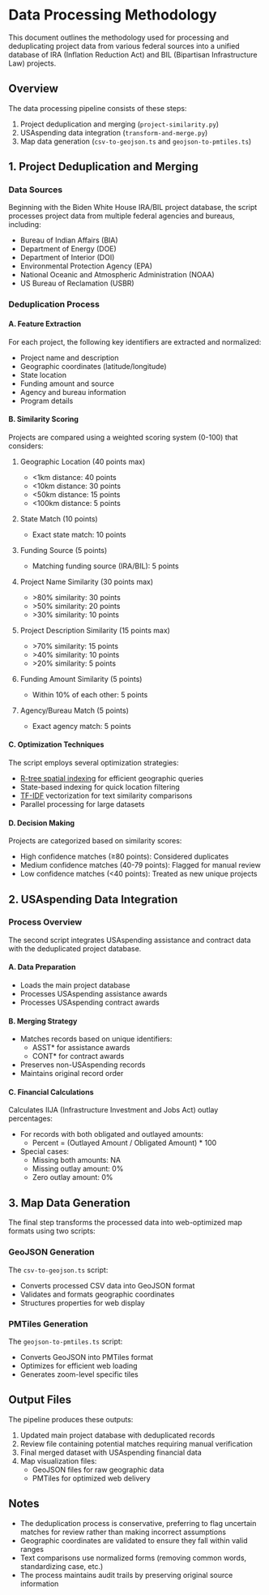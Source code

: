 # Data Processing Methodology

This document outlines the methodology used for processing and deduplicating project data from various federal sources into a unified database of IRA (Inflation Reduction Act) and BIL (Bipartisan Infrastructure Law) projects.

## Overview

The data processing pipeline consists of these steps:
1. Project deduplication and merging (`project-similarity.py`)
2. USAspending data integration (`transform-and-merge.py`)
3. Map data generation (`csv-to-geojson.ts` and `geojson-to-pmtiles.ts`)

## 1. Project Deduplication and Merging

### Data Sources
Beginning with the Biden White House IRA/BIL project database, the script processes project data from multiple federal agencies and bureaus, including:
- Bureau of Indian Affairs (BIA)
- Department of Energy (DOE)
- Department of Interior (DOI)
- Environmental Protection Agency (EPA)
- National Oceanic and Atmospheric Administration (NOAA)
- US Bureau of Reclamation (USBR)

### Deduplication Process

#### A. Feature Extraction
For each project, the following key identifiers are extracted and normalized:
- Project name and description
- Geographic coordinates (latitude/longitude)
- State location
- Funding amount and source
- Agency and bureau information
- Program details

#### B. Similarity Scoring
Projects are compared using a weighted scoring system (0-100) that considers:

1. Geographic Location (40 points max)
   - <1km distance: 40 points
   - <10km distance: 30 points
   - <50km distance: 15 points
   - <100km distance: 5 points

2. State Match (10 points)
   - Exact state match: 10 points

3. Funding Source (5 points)
   - Matching funding source (IRA/BIL): 5 points

4. Project Name Similarity (30 points max)
   - \>80% similarity: 30 points
   - \>50% similarity: 20 points
   - \>30% similarity: 10 points

5. Project Description Similarity (15 points max)
   - \>70% similarity: 15 points
   - \>40% similarity: 10 points
   - \>20% similarity: 5 points

6. Funding Amount Similarity (5 points)
   - Within 10% of each other: 5 points

7. Agency/Bureau Match (5 points)
   - Exact agency match: 5 points

#### C. Optimization Techniques
The script employs several optimization strategies:
- [R-tree spatial indexing](https://www.geeksforgeeks.org/introduction-to-r-tree/) for efficient geographic queries
- State-based indexing for quick location filtering
- [TF-IDF](https://www.geeksforgeeks.org/understanding-tf-idf-term-frequency-inverse-document-frequency/) vectorization for text similarity comparisons
- Parallel processing for large datasets

#### D. Decision Making
Projects are categorized based on similarity scores:
- High confidence matches (≥80 points): Considered duplicates
- Medium confidence matches (40-79 points): Flagged for manual review
- Low confidence matches (<40 points): Treated as new unique projects

## 2. USAspending Data Integration

### Process Overview
The second script integrates USAspending assistance and contract data with the deduplicated project database.

#### A. Data Preparation
- Loads the main project database
- Processes USAspending assistance awards
- Processes USAspending contract awards

#### B. Merging Strategy
- Matches records based on unique identifiers:
  - ASST* for assistance awards
  - CONT* for contract awards
- Preserves non-USAspending records
- Maintains original record order

#### C. Financial Calculations
Calculates IIJA (Infrastructure Investment and Jobs Act) outlay percentages:
- For records with both obligated and outlayed amounts:
  - Percent = (Outlayed Amount / Obligated Amount) * 100
- Special cases:
  - Missing both amounts: NA
  - Missing outlay amount: 0%
  - Zero outlay amount: 0%

## 3. Map Data Generation

The final step transforms the processed data into web-optimized map formats using two scripts:

### GeoJSON Generation
The `csv-to-geojson.ts` script:
- Converts processed CSV data into GeoJSON format
- Validates and formats geographic coordinates
- Structures properties for web display

### PMTiles Generation
The `geojson-to-pmtiles.ts` script:
- Converts GeoJSON into PMTiles format
- Optimizes for efficient web loading
- Generates zoom-level specific tiles

## Output Files

The pipeline produces these outputs:
1. Updated main project database with deduplicated records
2. Review file containing potential matches requiring manual verification
3. Final merged dataset with USAspending financial data
4. Map visualization files:
   - GeoJSON files for raw geographic data
   - PMTiles for optimized web delivery

## Notes

- The deduplication process is conservative, preferring to flag uncertain matches for review rather than making incorrect assumptions
- Geographic coordinates are validated to ensure they fall within valid ranges
- Text comparisons use normalized forms (removing common words, standardizing case, etc.)
- The process maintains audit trails by preserving original source information 